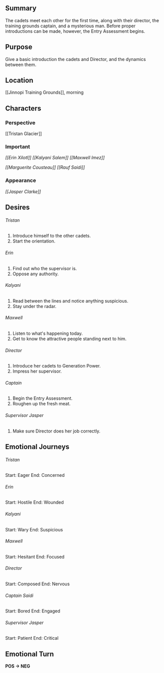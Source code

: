 ## Summary
The cadets meet each other for the first time, along with their director, the training grounds captain, and a mysterious man. Before proper introductions can be made, however, the Entry Assessment begins.
## Purpose
Give a basic introduction the cadets and Director, and the dynamics between them.
## Location
[[Jinnopi Training Grounds]], morning
## Characters 
### Perspective
[[Tristan Glacier]]
### Important
*[[Erin Xilotl]]*
*[[Kalyani Salem]]*
*[[Maxwell Imez]]*

*[[Marguerite Cousteau]]*
*[[Rauf Saidi]]*
### Appearance
*[[Jasper Clarke]]*
## Desires
###### Tristan
1. Introduce himself to the other cadets.
2. Start the orientation.
###### Erin
1. Find out who the supervisor is.
2. Oppose any authority.
###### Kalyani
1. Read between the lines and notice anything suspicious.
2. Stay under the radar.
###### Maxwell
1. Listen to what's happening today.
2. Get to know the attractive people standing next to him.
###### Director
1. Introduce her cadets to Generation Power.
2. Impress her supervisor.
###### Captain
1. Begin the Entry Assessment. 
2. Roughen up the fresh meat.
###### Supervisor Jasper
1. Make sure Director does her job correctly.
## Emotional Journeys
###### Tristan
Start: Eager
End: Concerned
###### Erin
Start: Hostile
End: Wounded
###### Kalyani
Start: Wary
End: Suspicious
###### Maxwell
Start: Hesitant
End: Focused
###### Director
Start: Composed
End: Nervous
###### Captain Saidi
Start: Bored
End: Engaged
###### Supervisor Jasper
Start: Patient
End: Critical
## Emotional Turn
**POS -> NEG**
